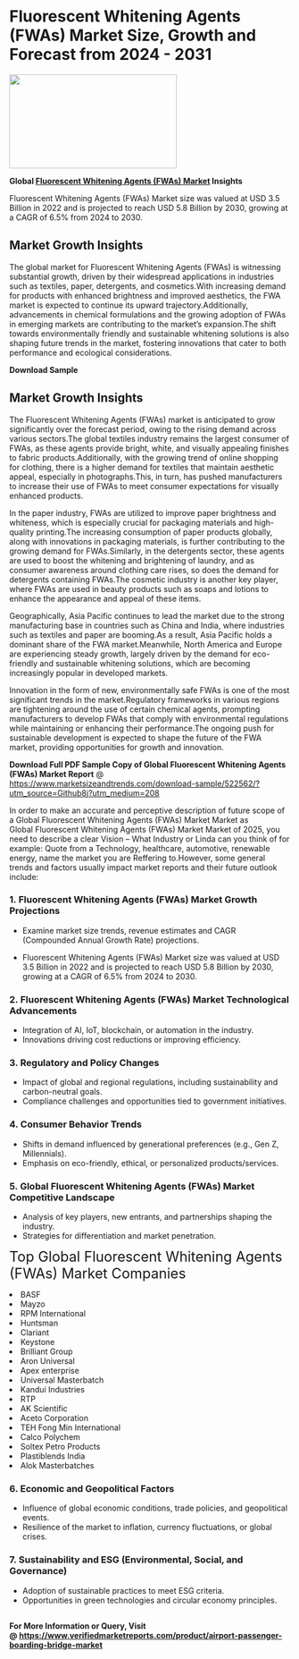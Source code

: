 <H1>Fluorescent Whitening Agents (FWAs) Market Size, Growth and Forecast from 2024 - 2031</H1><img class="aligncenter size-medium wp-image-584254" src="https://thirdeyenews.in/wp-content/uploads/2024/09/Global-Market-Research-300x168.jpeg" alt="" width="300" height="168" /><p><strong>Global&nbsp;<a href="https://www.marketsizeandtrends.com/download-sample/522562/?utm_source=Github8j?utm_medium=208">Fluorescent Whitening Agents (FWAs) Market</a> Insights</strong></p><p>Fluorescent Whitening Agents (FWAs) Market size was valued at USD 3.5 Billion in 2022 and is projected to reach USD 5.8 Billion by 2030, growing at a CAGR of 6.5% from 2024 to 2030.</p><p><h2>Market Growth Insights</h2> <p>The global market for Fluorescent Whitening Agents (FWAs) is witnessing substantial growth, driven by their widespread applications in industries such as textiles, paper, detergents, and cosmetics.With increasing demand for products with enhanced brightness and improved aesthetics, the FWA market is expected to continue its upward trajectory.Additionally, advancements in chemical formulations and the growing adoption of FWAs in emerging markets are contributing to the market’s expansion.The shift towards environmentally friendly and sustainable whitening solutions is also shaping future trends in the market, fostering innovations that cater to both performance and ecological considerations.</p> <p><strong>Download Sample</strong></p> <h2>Market Growth Insights</h2> <p>The Fluorescent Whitening Agents (FWAs) market is anticipated to grow significantly over the forecast period, owing to the rising demand across various sectors.The global textiles industry remains the largest consumer of FWAs, as these agents provide bright, white, and visually appealing finishes to fabric products.Additionally, with the growing trend of online shopping for clothing, there is a higher demand for textiles that maintain aesthetic appeal, especially in photographs.This, in turn, has pushed manufacturers to increase their use of FWAs to meet consumer expectations for visually enhanced products.</p> <p>In the paper industry, FWAs are utilized to improve paper brightness and whiteness, which is especially crucial for packaging materials and high-quality printing.The increasing consumption of paper products globally, along with innovations in packaging materials, is further contributing to the growing demand for FWAs.Similarly, in the detergents sector, these agents are used to boost the whitening and brightening of laundry, and as consumer awareness around clothing care rises, so does the demand for detergents containing FWAs.The cosmetic industry is another key player, where FWAs are used in beauty products such as soaps and lotions to enhance the appearance and appeal of these items.</p> <p>Geographically, Asia Pacific continues to lead the market due to the strong manufacturing base in countries such as China and India, where industries such as textiles and paper are booming.As a result, Asia Pacific holds a dominant share of the FWA market.Meanwhile, North America and Europe are experiencing steady growth, largely driven by the demand for eco-friendly and sustainable whitening solutions, which are becoming increasingly popular in developed markets.</p> <p>Innovation in the form of new, environmentally safe FWAs is one of the most significant trends in the market.Regulatory frameworks in various regions are tightening around the use of certain chemical agents, prompting manufacturers to develop FWAs that comply with environmental regulations while maintaining or enhancing their performance.The ongoing push for sustainable development is expected to shape the future of the FWA market, providing opportunities for growth and innovation.</p> <p><span class=""><strong>Download Full PDF Sample Copy of Global Fluorescent Whitening Agents (FWAs) Market Report</strong> @ <a href="https://www.marketsizeandtrends.com/download-sample/522562/?utm_source=Github8j?utm_medium=208" target="_blank">https://www.marketsizeandtrends.com/download-sample/522562/?utm_source=Github8j?utm_medium=208</a></span></p><p>In order to make an accurate and perceptive description of future scope of a Global&nbsp;Fluorescent Whitening Agents (FWAs) Market Market as Global&nbsp;Fluorescent Whitening Agents (FWAs) Market Market of 2025, you need to describe a clear Vision &ndash; What Industry or Linda can you think of for example: Quote from a Technology, healthcare, automotive, renewable energy, name the market you are Reffering to.However, some general trends and factors usually impact market reports and their future outlook include:</p><h3>1.&nbsp;<strong>Fluorescent Whitening Agents (FWAs) Market Growth Projections</strong></h3><ul><li>Examine market size trends, revenue estimates and CAGR (Compounded Annual Growth Rate) projections.</li><li><p>Fluorescent Whitening Agents (FWAs) Market size was valued at USD 3.5 Billion in 2022 and is projected to reach USD 5.8 Billion by 2030, growing at a CAGR of 6.5% from 2024 to 2030.</p></li></ul><h3>2.&nbsp;<strong>Fluorescent Whitening Agents (FWAs) Market Technological Advancements</strong></h3><ul><li>Integration of AI, IoT, blockchain, or automation in the industry.</li><li>Innovations driving cost reductions or improving efficiency.</li></ul><h3>3.&nbsp;<strong>Regulatory and Policy Changes</strong></h3><ul><li>Impact of global and regional regulations, including sustainability and carbon-neutral goals.</li><li>Compliance challenges and opportunities tied to government initiatives.</li></ul><h3>4.&nbsp;<strong>Consumer Behavior Trends</strong></h3><ul><li>Shifts in demand influenced by generational preferences (e.g., Gen Z, Millennials).</li><li>Emphasis on eco-friendly, ethical, or personalized products/services.</li></ul><h3>5.&nbsp;<strong>Global Fluorescent Whitening Agents (FWAs) Market Competitive Landscape</strong></h3><ul><li>Analysis of key players, new entrants, and partnerships shaping the industry.</li><li>Strategies for differentiation and market penetration.</li></ul><p data-pm-slice="1 1 []"><span style="color: inherit; font-family: inherit; font-size: 25px;">Top Global Fluorescent Whitening Agents (FWAs) Market Companies</span></p><div class="" data-test-id=""><p><li>BASF</li><li> Mayzo</li><li> RPM International</li><li> Huntsman</li><li> Clariant</li><li> Keystone</li><li> Brilliant Group</li><li> Aron Universal</li><li> Apex enterprise</li><li> Universal Masterbatch</li><li> Kandui Industries</li><li> RTP</li><li> AK Scientific</li><li> Aceto Corporation</li><li> TEH Fong Min International</li><li> Calco Polychem</li><li> Soltex Petro Products</li><li> Plastiblends India</li><li> Alok Masterbatches</li></p></div><h3>6.&nbsp;<strong>Economic and Geopolitical Factors</strong></h3><ul><li>Influence of global economic conditions, trade policies, and geopolitical events.</li><li>Resilience of the market to inflation, currency fluctuations, or global crises.</li></ul><h3>7.&nbsp;<strong>Sustainability and ESG (Environmental, Social, and Governance)</strong></h3><ul><li>Adoption of sustainable practices to meet ESG criteria.</li><li>Opportunities in green technologies and circular economy principles.</li></ul><h2><strong style="font-size: 14px;">For More Information or Query, Visit @&nbsp;</strong><a style="background-color: #ffffff; font-size: 14px;" href="https://www.marketsizeandtrends.com/report/fluorescent-whitening-agents-fwas-market/" target="_blank">https://www.verifiedmarketreports.com/product/airport-passenger-boarding-bridge-market</a></h2>